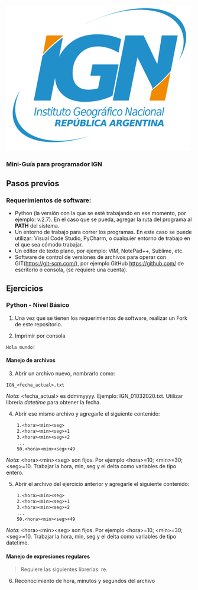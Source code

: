
<img src="images/IGN_Argentina.png" alt="IGN" width="500"/>

### Mini-Guía para programador IGN 

## Pasos previos
### Requerimientos de software:
* Python (la versión con la que se esté trabajando en ese momento, por ejemplo: v.2.7). En el caso que se pueda, agregar la ruta del programa al **PATH** del sistema. 
* Un entorno de trabajo para correr los programas. En este caso se puede utilizar: Visual Code Studio, PyCharm, o cualquier entorno de trabajo en el que sea cómodo trabajar.
* Un editor de texto plano, por ejemplo: VIM, NotePad++, Sublime, etc.
* Software de control de versiones de archivos para operar con GIT(https://git-scm.com/), por ejemplo GitHub https://github.com/ de escritorio o consola, (se requiere una cuenta).

## Ejercicios

### Python - Nivel Básico
1. Una vez que se tienen los requerimientos de software, realizar un Fork de este repositorio.


2. Imprimir por consola 
```
Hola mundo!
```

#### Manejo de archivos

3. Abrir un archivo nuevo, nombrarlo como: 
```
IGN_<fecha_actual>.txt
```
*Nota*: \<fecha_actual> es ddmmyyyy. Ejemplo: IGN_01032020.txt. Utilizar libreria *datetime* para obtener la fecha. 

4. Abrir ese mismo archivo y agregarle el siguiente contenido:

```
	1.<hora><min><seg>
	2.<hora><min><seg>+1
	3.<hora><min><seg>+2
	...
	50.<hora><min><seg>+49
```
*Nota*: \<hora>\<min>\<seg> son fijos. Por ejemplo \<hora>=10; \<min>=30; \<seg>=10. Trabajar la hora, min, seg y el delta como variables de tipo entero.

5. Abrir el archivo del ejercicio anterior y agregarle el siguiente contenido:

```
	1.<hora><min><seg>
	2.<hora><min><seg>+1
	3.<hora><min><seg>+2
	...
	50.<hora><min><seg>+49
```
*Nota*: \<hora>\<min>\<seg> son fijos. Por ejemplo \<hora>=10; \<min>=30; \<seg>=10. Trabajar la hora, min, seg y el delta como variables de tipo datetime.

#### Manejo de expresiones regulares
> Requiere las siguientes librerias: re.

6. Reconocimiento de hora, minutos y segundos del archivo 